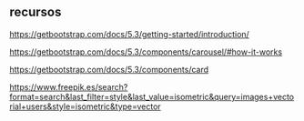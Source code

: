 ﻿
## recursos

https://getbootstrap.com/docs/5.3/getting-started/introduction/

https://getbootstrap.com/docs/5.3/components/carousel/#how-it-works

https://getbootstrap.com/docs/5.3/components/card


https://www.freepik.es/search?format=search&last_filter=style&last_value=isometric&query=images+vectorial+users&style=isometric&type=vector